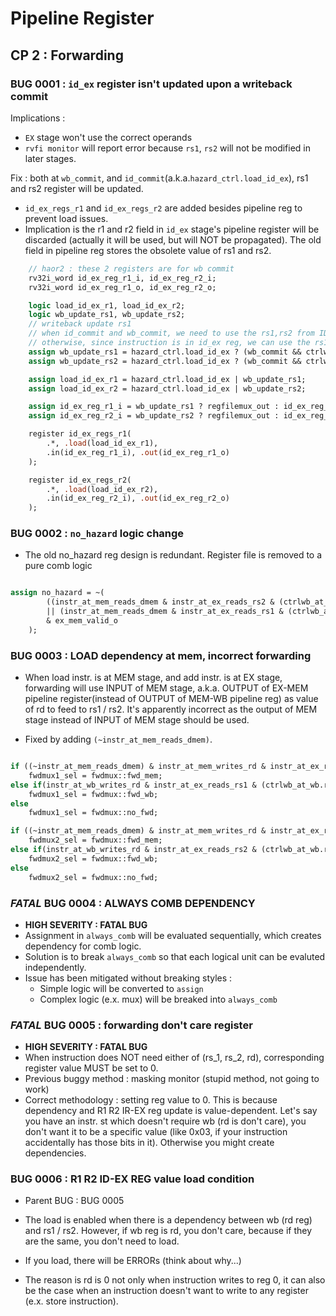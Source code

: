 # Pipeline Register
## CP 2 : Forwarding

### BUG 0001 : `id_ex` register isn't updated upon a writeback commit 

Implications :

* `EX` stage won't use the correct operands
* `rvfi monitor` will report error because `rs1`, `rs2` will not be modified in later stages. 

Fix : both at `wb_commit`, and `id_commit`(a.k.a.`hazard_ctrl.load_id_ex`), rs1 and rs2 register will be updated.

* `id_ex_regs_r1` and `id_ex_regs_r2` are added besides pipeline reg to prevent load issues.
* Implication is the r1 and r2 field in `id_ex` stage's pipeline register will be discarded (actually it will be used, but will NOT be propagated). The old field in pipeline reg stores the obsolete value of rs1 and rs2.

```sv
    // haor2 : these 2 registers are for wb commit
    rv32i_word id_ex_reg_r1_i, id_ex_reg_r2_i;
    rv32i_word id_ex_reg_r1_o, id_ex_reg_r2_o;

    logic load_id_ex_r1, load_id_ex_r2;
    logic wb_update_rs1, wb_update_rs2;
    // writeback update rs1
    // when id_commit and wb_commit, we need to use the rs1,rs2 from ID stage
    // otherwise, since instruction is in id_ex reg, we can use the rs1,rs2 from ctrl word for id_ex (ctrlwb_at_ex)
    assign wb_update_rs1 = hazard_ctrl.load_id_ex ? (wb_commit && ctrlwb.rd == rs1) : (wb_commit && ctrlwb.rd == ctrlwb_at_ex.rs1);
    assign wb_update_rs2 = hazard_ctrl.load_id_ex ? (wb_commit && ctrlwb.rd == rs2) : (wb_commit && ctrlwb.rd == ctrlwb_at_ex.rs2);

    assign load_id_ex_r1 = hazard_ctrl.load_id_ex | wb_update_rs1;
    assign load_id_ex_r2 = hazard_ctrl.load_id_ex | wb_update_rs2;

    assign id_ex_reg_r1_i = wb_update_rs1 ? regfilemux_out : id_ex_reg_i.r1;
    assign id_ex_reg_r2_i = wb_update_rs2 ? regfilemux_out : id_ex_reg_i.r2;

    register id_ex_regs_r1(
        .*, .load(load_id_ex_r1),
        .in(id_ex_reg_r1_i), .out(id_ex_reg_r1_o)
    );

    register id_ex_regs_r2(
        .*, .load(load_id_ex_r2),
        .in(id_ex_reg_r2_i), .out(id_ex_reg_r2_o)
    );

```

### BUG 0002 : `no_hazard` logic change

* The old no_hazard reg design is redundant. Register file is removed to a pure comb logic

```sv

assign no_hazard = ~(
        ((instr_at_mem_reads_dmem & instr_at_ex_reads_rs2 & (ctrlwb_at_mem.rd == ctrlwb_at_ex.rs2)) 
        || (instr_at_mem_reads_dmem & instr_at_ex_reads_rs1 & (ctrlwb_at_mem.rd == ctrlwb_at_ex.rs1))) 
        & ex_mem_valid_o
    );

```

### BUG 0003 : LOAD dependency at mem, incorrect forwarding

* When load instr. is at MEM stage, and add instr. is at EX stage, forwarding will use INPUT of MEM stage, a.k.a. OUTPUT of EX-MEM pipeline register(instead of OUTPUT of MEM-WB pipeline reg) as value of rd to feed to rs1 / rs2. It's apparently incorrect as the output of MEM stage instead of INPUT of MEM stage should be used.

* Fixed by adding `(~instr_at_mem_reads_dmem)`.

```sv

if ((~instr_at_mem_reads_dmem) & instr_at_mem_writes_rd & instr_at_ex_reads_rs1 & (ctrlwb_at_mem.rd == ctrlwb_at_ex.rs1))
    fwdmux1_sel = fwdmux::fwd_mem;
else if(instr_at_wb_writes_rd & instr_at_ex_reads_rs1 & (ctrlwb_at_wb.rd  == ctrlwb_at_ex.rs1))
    fwdmux1_sel = fwdmux::fwd_wb;
else
    fwdmux1_sel = fwdmux::no_fwd;

if ((~instr_at_mem_reads_dmem) & instr_at_mem_writes_rd & instr_at_ex_reads_rs2  & (ctrlwb_at_mem.rd == ctrlwb_at_ex.rs2))
    fwdmux2_sel = fwdmux::fwd_mem;
else if(instr_at_wb_writes_rd & instr_at_ex_reads_rs2 & (ctrlwb_at_wb.rd  == ctrlwb_at_ex.rs2))
    fwdmux2_sel = fwdmux::fwd_wb;
else
    fwdmux2_sel = fwdmux::no_fwd;

```


### *FATAL* BUG 0004 : ALWAYS COMB DEPENDENCY 

* **HIGH SEVERITY : FATAL BUG**
* Assignment in `always_comb` will be evaluated sequentially, which creates dependency for comb logic.
* Solution is to break `always_comb` so that each logical unit can be evaluted independently.
* Issue has been mitigated without breaking styles : 
    * Simple logic will be converted to `assign`
    * Complex logic (e.x. mux) will be breaked into `always_comb`


### *FATAL* BUG 0005 : forwarding don't care register

* **HIGH SEVERITY : FATAL BUG**
* When instruction does NOT need either of (rs_1, rs_2, rd), corresponding register value MUST be set to 0. 
* Previous buggy method : masking monitor (stupid method, not going to work)
* Correct methodology : setting reg value to 0. This is because dependency and R1 R2 IR-EX reg update is value-dependent. Let's say you have an instr. st which doesn't require wb (rd is don't care), you don't want it to be a specific value (like 0x03, if your instruction accidentally has those bits in it). Otherwise you might create dependencies.

### BUG 0006 : R1 R2 ID-EX REG value load condition

* Parent BUG : BUG 0005

* The load is enabled when there is a dependency between wb (rd reg) and rs1 / rs2. However, if wb reg is rd, you don't care, because if they are the same, you don't need to load.
* If you load, there will be ERRORs (think about why...)
* The reason is rd is 0 not only when instruction writes to reg 0, it can also be the case when an instruction doesn't want to write to any register (e.x. store instruction).


